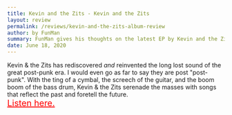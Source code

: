 ```yaml
---
title: Kevin and the Zits - Kevin and the Zits
layout: review
permalink: /reviews/kevin-and-the-zits-album-review
author: by FunMan
summary: FunMan gives his thoughts on the latest EP by Kevin and the Zits.
date: June 18, 2020
---
```


Kevin & the Zits has rediscovered *and* reinvented the long lost sound of the great post-punk era. I would even go as far to say they are post "post-punk". With the ting of a cymbal, the screech of the guitar, and the boom boom of the bass drum, Kevin & the Zits serenade the masses with songs that reflect the past and foretell the future.
<br>
<a href="https://dirtbuyer.bandcamp.com/" style="color: red; font-size: 20px"> Listen here.</a>
